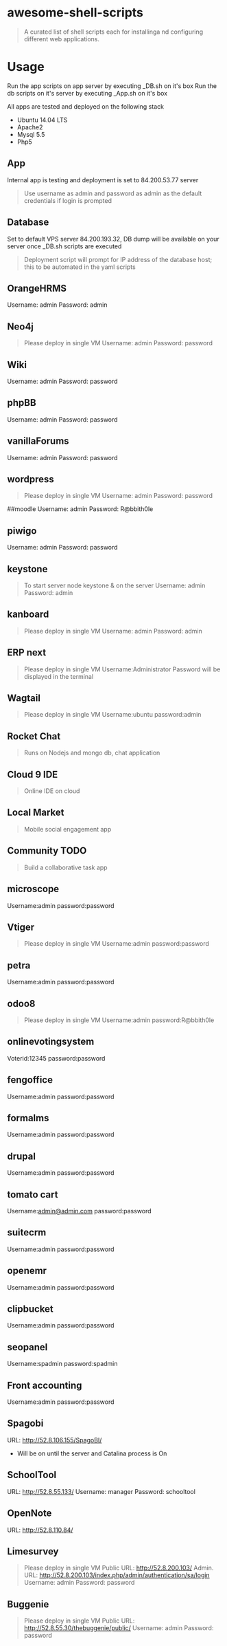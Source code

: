 # awesome-shell-scripts

> A curated list of shell scripts each for installinga nd configuring different web applications.

# Usage
Run the app scripts on app server by executing <App Name>_DB.sh on it's box
Run the db scripts on it's server by executing <App Name>_App.sh on it's box

All apps are tested and deployed on the following stack
* Ubuntu 14.04 LTS
* Apache2
* Mysql 5.5
* Php5

## App
Internal app is testing and deployment is set to 84.200.53.77 server
> Use username as admin and password as admin as the default credentials if login is prompted

## Database
Set to default VPS server 84.200.193.32, DB dump will be available on your server once <App Name>_DB.sh scripts are executed

> Deployment script will prompt for IP address of the database host; this to be automated in the yaml scripts

## OrangeHRMS
Username: admin
Password: admin

## Neo4j
> Please deploy in single VM
Username: admin
Password: password

## Wiki
Username: admin
Password: password

## phpBB
Username: admin
Password: password

## vanillaForums
Username: admin
Password: password

## wordpress
> Please deploy in single VM
Username: admin
Password: password

##moodle
Username: admin
Password: R@bbith0le

## piwigo
Username: admin
Password: password


## keystone
> To start server node keystone & on the server
Username: admin
Password: admin

## kanboard
> Please deploy in single VM
Username: admin
Password: admin

## ERP next
> Please deploy in single VM
Username:Administrator
Password will be displayed in the terminal

## Wagtail
> Please deploy in single VM
Username:ubuntu
password:admin

## Rocket Chat
> Runs on Nodejs and mongo db, chat application

## Cloud 9 IDE
> Online IDE on cloud

## Local Market
> Mobile social engagement app

## Community TODO
> Build a collaborative task app

## microscope

Username:admin
password:password

## Vtiger
> Please deploy in single VM
Username:admin
password:password

## petra

Username:admin
password:password

## odoo8
> Please deploy in single VM
Username:admin
password:R@bbith0le

## onlinevotingsystem

Voterid:12345
password:password

## fengoffice

Username:admin
password:password

## formalms
Username:admin
password:password

## drupal
Username:admin
password:password

## tomato cart
Username:admin@admin.com
password:password

## suitecrm
Username:admin
password:password

## openemr
Username:admin
password:password

## clipbucket
Username:admin
password:password

## seopanel
Username:spadmin
password:spadmin

## Front accounting
Username:admin
password:password

## Spagobi
URL: http://52.8.106.155/SpagoBI/
* Will be on until the server and Catalina process is On

## SchoolTool
URL: http://52.8.55.133/
Username: manager
Password: schooltool

## OpenNote
URL: http://52.8.110.84/

## Limesurvey
> Please deploy in single VM
Public URL: http://52.8.200.103/
Admin. URL: http://52.8.200.103/index.php/admin/authentication/sa/login
Username: admin
Password: password

## Buggenie
> Please deploy in single VM
Public URL: http://52.8.55.30/thebuggenie/public/
Username: admin
Password: password


